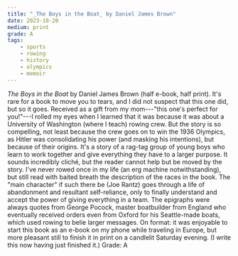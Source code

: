 ```yaml
---
title: "_The Boys in the Boat_ by Daniel James Brown"
date: 2023-10-20
medium: print
grade: A
tags:
    - sports
    - rowing
    - history
    - olympics
    - memoir
---
```


_The Boys in the Boat_ by Daniel James Brown (half e-book, half print). It's rare for a book to move you to tears, and I did not suspect that this one did, but so it goes. Received as a gift from my mom---"this one's perfect for you!"---I rolled my eyes when I learned that it was because it was about a University of Washington (where I teach) rowing crew. But the story is so compelling, not least because the crew goes on to win the 1936 Olympics, as Hitler was consolidating his power (and masking his intentions), but because of their origins. It's a story of a rag-tag group of young boys who learn to work together and give everything they have to a larger purpose. It sounds incredibly cliché, but the reader cannot help but be moved by the story. I've never rowed once in my life (an erg machine notwithstanding), but still read with baited breath the description of the races in the book. The "main character" if such there be (Joe Rantz) goes through a life of abandonment and resultant self-reliance, only to finally understand and accept the power of giving everything in a team. The epigraphs were always quotes from George Pocock, master boatbuilder from England who eventually received orders even from Oxford for his Seattle-made boats, which used rowing to belie larger messages. On format: it was enjoyable to start this book as an e-book on my phone while traveling in Europe, but more pleasant still to finish it in print on a candlelit Saturday evening. (I write this now having just finished it.) Grade: A
